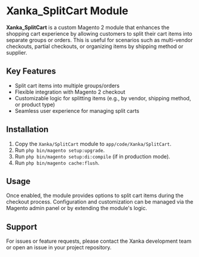 # Xanka_SplitCart Module

**Xanka_SplitCart** is a custom Magento 2 module that enhances the shopping cart experience by allowing customers to split their cart items into separate groups or orders. This is useful for scenarios such as multi-vendor checkouts, partial checkouts, or organizing items by shipping method or supplier.

## Key Features
- Split cart items into multiple groups/orders
- Flexible integration with Magento 2 checkout
- Customizable logic for splitting items (e.g., by vendor, shipping method, or product type)
- Seamless user experience for managing split carts

## Installation
1. Copy the `Xanka/SplitCart` module to `app/code/Xanka/SplitCart`.
2. Run `php bin/magento setup:upgrade`.
3. Run `php bin/magento setup:di:compile` (if in production mode).
4. Run `php bin/magento cache:flush`.

## Usage
Once enabled, the module provides options to split cart items during the checkout process. Configuration and customization can be managed via the Magento admin panel or by extending the module's logic.

## Support
For issues or feature requests, please contact the Xanka development team or open an issue in your project repository.

